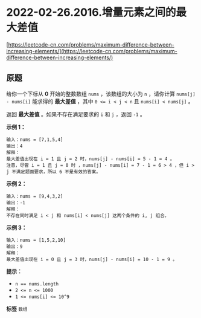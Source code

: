 # 2022-02-26.2016.增量元素之间的最大差值
[https://leetcode-cn.com/problems/maximum-difference-between-increasing-elements/](https://leetcode-cn.com/problems/maximum-difference-between-increasing-elements/)
## 原题
给你一个下标从 **0** 开始的整数数组 `nums` ，该数组的大小为 `n` ，请你计算 `nums[j] - nums[i]` 能求得的 **最大差值** ，其中 `0 <= i < j < n` 且 `nums[i] < nums[j]` 。

返回 **最大差值** 。如果不存在满足要求的 `i` 和 `j` ，返回 `-1` 。

 

 **示例 1：** 

```
输入：nums = [7,1,5,4]
输出：4
解释：
最大差值出现在 i = 1 且 j = 2 时，nums[j] - nums[i] = 5 - 1 = 4 。
注意，尽管 i = 1 且 j = 0 时 ，nums[j] - nums[i] = 7 - 1 = 6 > 4 ，但 i > j 不满足题面要求，所以 6 不是有效的答案。

```
 **示例 2：** 

```
输入：nums = [9,4,3,2]
输出：-1
解释：
不存在同时满足 i < j 和 nums[i] < nums[j] 这两个条件的 i, j 组合。

```
 **示例 3：** 

```
输入：nums = [1,5,2,10]
输出：9
解释：
最大差值出现在 i = 0 且 j = 3 时，nums[j] - nums[i] = 10 - 1 = 9 。

```
 

 **提示：** 
-  `n == nums.length` 
-  `2 <= n <= 1000` 
-  `1 <= nums[i] <= 10^9` 
 
**标签**
`数组` 


##
```go

```
>
